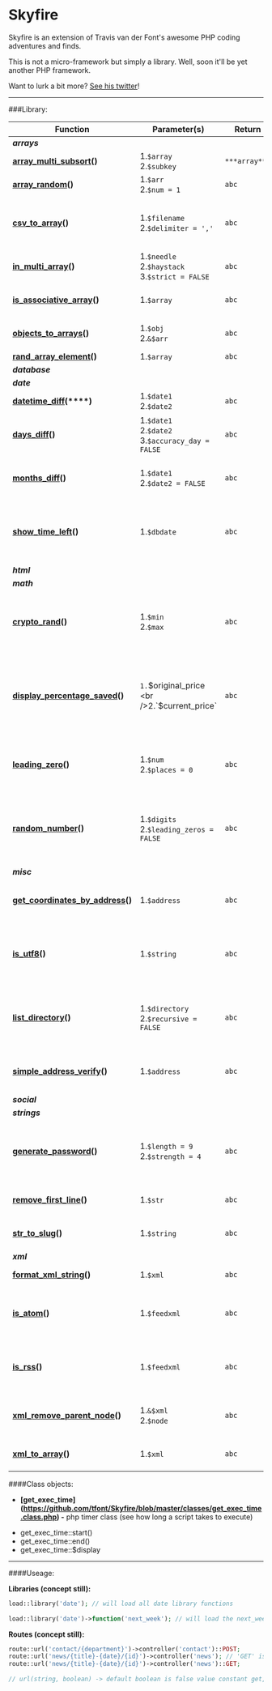 # Skyfire

Skyfire is an extension of Travis van der Font's awesome PHP coding adventures and finds.

This is not a micro-framework but simply a library. Well, soon it'll be yet another PHP framework.

Want to lurk a bit more? [See his twitter](https://twitter.com/travisfont)!

----------------------------

###Library:

| Function | Parameter(s) | Return | Description
| --- | --- | --- | ---
| ***arrays*** | | | 
| **[array_multi_subsort](https://github.com/tfont/Skyfire/blob/master/functions/arrays/array_multi_subsort.func.php)()** | 1.`$array` <br />2.`$subkey` | `***array***` | ...
| **[array_random](https://github.com/tfont/Skyfire/blob/master/functions/arrays/array_random.func.php)()** | 1.`$arr` <br />2.`$num = 1` | `abc` | ...
| **[csv_to_array](https://github.com/tfont/Skyfire/blob/master/functions/arrays/csv_to_array.func.php)()** | 1.`$filename` <br />2.`$delimiter = ','`| `abc` | Converts a CSV file to an associated array
| **[in_multi_array](https://github.com/tfont/Skyfire/blob/master/functions/arrays/in_multi_array.func.php)()** | 1.`$needle` <br />2.`$haystack` 3.`$strict = FALSE`| `abc` | ...
| **[is_associative_array](https://github.com/tfont/Skyfire/blob/master/functions/arrays/is_associative_array.func.php)()** | 1.`$array` | `abc` | Detects if an array is associative
| **[objects_to_arrays](https://github.com/tfont/Skyfire/blob/master/functions/arrays/objects_to_arrays.func.php)()** | 1.`$obj` <br />2.`&$arr` | `abc` | Converts objects to an array
| **[rand_array_element](https://github.com/tfont/Skyfire/blob/master/functions/arrays/rand_array_element.func.php)()** | 1.`$array` | `abc` | ...
| ***database*** | | | 
| ***date*** | | | 
| **[datetime_diff](https://github.com/tfont/Skyfire/blob/master/functions/date/datetime_diff.func.php)(****)** | 1.`$date1` <br />2.`$date2` | `abc` | ...
| **[days_diff](https://github.com/tfont/Skyfire/blob/master/functions/date/days_diff.func.php)()** | 1.`$date1` <br />2.`$date2` <br />3.`$accuracy_day = FALSE` | `abc` | Days difference between two dates
| **[months_diff](https://github.com/tfont/Skyfire/blob/master/functions/date/months_diff.func.php)()** | 1.`$date1` <br />2.`$date2 = FALSE` | `abc` | Months difference between two dates
| **[show_time_left](https://github.com/tfont/Skyfire/blob/master/functions/date/show_time_left.func.php)()** | 1.`$dbdate` | `abc` | Displays the remain time (including day) from the input date
| ***html*** | | | 
| ***math*** | | | 
| **[crypto_rand](https://github.com/tfont/Skyfire/blob/master/functions/math/crypto_rand.func.php)()** | 1.`$min` <br />2.`$max` | `abc` | A secure replacement for number randomizing using OpenSSL
| **[display_percentage_saved](https://github.com/tfont/Skyfire/blob/master/functions/math/display_percentage_saved.func.php)()** | `1.`$original_price <br />2.`$current_price` | `abc` | Calculates the percentage from original price to a new savings price
| **[leading_zero](https://github.com/tfont/Skyfire/blob/master/functions/math/leading_zero.func.php)()** | 1.`$num` <br />2.`$places = 0` | `abc` | Adds leading zeros to any integer value
| **[random_number](https://github.com/tfont/Skyfire/blob/master/functions/math/random_number.func.php)()** | 1.`$digits` <br />2.`$leading_zeros = FALSE` | `abc` | Basic number randomiser (includes leading zeros parameter)
| ***misc*** | | | 
| **[get_coordinates_by_address](https://github.com/tfont/Skyfire/blob/master/functions/misc/get_coordinates_by_address.func.php)()** | 1.`$address` | `abc` | Gets Coordinates from an address
| **[is_utf8](https://github.com/tfont/Skyfire/blob/master/functions/misc/is_utf8.func.php)()** | 1.`$string` | `abc` | Returns true if the input string is valid UTF-8 and false otherwise
| **[list_directory](https://github.com/tfont/Skyfire/blob/master/functions/misc/list_directory.func.php)()** | 1.`$directory` <br />2.`$recursive = FALSE` | `abc` | List of folders and files in a directory and/or sub-directories
| **[simple_address_verify](https://github.com/tfont/Skyfire/blob/master/functions/misc/simple_address_verify.func.php)()** | 1.`$address` | `abc` | A simple address verification (USA only)
| ***social*** | | | 
| ***strings*** | | | 
| **[generate_password](https://github.com/tfont/Skyfire/blob/master/functions/strings/generate_password.func.php)()** | 1.`$length = 9` <br />2.`$strength = 4` | `abc` | Generates a password based on length and crack strength
| **[remove_first_line](https://github.com/tfont/Skyfire/blob/master/functions/strings/remove_first_line.func.php)()** | 1.`$str` | `abc` | Removes the first line of a string
| **[str_to_slug](https://github.com/tfont/Skyfire/blob/master/functions/strings/str_to_slug.func.php)()** | 1.`$string` | `abc` | Converts a string into a url slug
| ***xml*** | | | 
| **[format_xml_string](https://github.com/tfont/Skyfire/blob/master/functions/xml/format_xml_string.func.php)()** | 1.`$xml` | `abc` | Formats XML
| **[is_atom](https://github.com/tfont/Skyfire/blob/master/functions/xml/is_atom.func.php)()** | 1.`$feedxml` | `abc` | Detects if the XML is a possible ATOM XML feed.
| **[is_rss](https://github.com/tfont/Skyfire/blob/master/functions/xml/is_rss.func.php)()** | 1.`$feedxml` | `abc` | Detects if the XML is a possible RSS XML feed.
| **[xml_remove_parent_node](https://github.com/tfont/Skyfire/blob/master/functions/xml/xml_remove_parent_node.func.php)()** | 1.`&$xml` <br />2.`$node` | `abc` | Removes the parent node from the XML
| **[xml_to_array](https://github.com/tfont/Skyfire/blob/master/functions/xml/xml_to_array.func.php)()** | 1.`$xml` | `abc` | Converts XML to an array

####Class objects:


- **[get_exec_time] (https://github.com/tfont/Skyfire/blob/master/classes/get_exec_time.class.php) -**  php timer class (see how long a script takes to execute)

 * get_exec_time::start()
 * get_exec_time::end()
 * get_exec_time::$display
 
 
 ___________________________________________________________
 
####Useage:
 
**Libraries (concept still):**
 
```php
load::library('date'); // will load all date library functions
 
load::library('date')->function('next_week'); // will load the next_week() from date library
```


**Routes (concept still):**
```php
route::url('contact/{department}')->controller('contact')::POST;
route::url('news/{title}-{date}/{id}')->controller('news'); // 'GET' isn't required (default method)
route::url('news/{title}-{date}/{id}')->controller('news')::GET;
 
// url(string, boolean) -> default boolean is false value constant get, and post is true
```